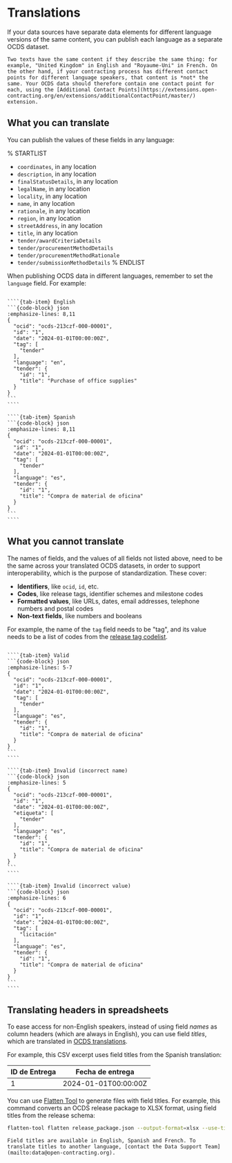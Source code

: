 # Translations

If your data sources have separate data elements for different language versions of the same content, you can publish each language as a separate OCDS dataset.

```{admonition} What does "same content" mean?
Two texts have the same content if they describe the same thing: for example, "United Kingdom" in English and "Royaume-Uni" in French. On the other hand, if your contracting process has different contact points for different language speakers, that content is *not* the same. Your OCDS data should therefore contain one contact point for each, using the [Additional Contact Points](https://extensions.open-contracting.org/en/extensions/additionalContactPoint/master/) extension.
```

## What you can translate

You can publish the values of these fields in any language:

% STARTLIST
- `coordinates`, in any location
- `description`, in any location
- `finalStatusDetails`, in any location
- `legalName`, in any location
- `locality`, in any location
- `name`, in any location
- `rationale`, in any location
- `region`, in any location
- `streetAddress`, in any location
- `title`, in any location
- `tender/awardCriteriaDetails`
- `tender/procurementMethodDetails`
- `tender/procurementMethodRationale`
- `tender/submissionMethodDetails`
% ENDLIST

When publishing OCDS data in different languages, remember to set the `language` field. For example:

`````{tab-set}

````{tab-item} English
```{code-block} json
:emphasize-lines: 8,11
{
  "ocid": "ocds-213czf-000-00001",
  "id": "1",
  "date": "2024-01-01T00:00:00Z",
  "tag": [
    "tender"
  ],
  "language": "en",
  "tender": {
    "id": "1",
    "title": "Purchase of office supplies"
  }
}
```
````

````{tab-item} Spanish
```{code-block} json
:emphasize-lines: 8,11
{
  "ocid": "ocds-213czf-000-00001",
  "id": "1",
  "date": "2024-01-01T00:00:00Z",
  "tag": [
    "tender"
  ],
  "language": "es",
  "tender": {
    "id": "1",
    "title": "Compra de material de oficina"
  }
}
```
````

`````

## What you cannot translate

The names of fields, and the values of all fields not listed above, need to be the same across your translated OCDS datasets, in order to support interoperability, which is the purpose of standardization. These cover:

- **Identifiers**, like `ocid`, `id`, etc.
- **Codes**, like release tags, identifier schemes and milestone codes
- **Formatted values**, like URLs, dates, email addresses, telephone numbers and postal codes
- **Non-text fields**, like numbers and booleans

For example, the name of the `tag` field needs to be "tag", and its value needs to be a list of codes from the [release tag codelist](../../schema/codelists.md#release-tag).

`````{tab-set}

````{tab-item} Valid
```{code-block} json
:emphasize-lines: 5-7
{
  "ocid": "ocds-213czf-000-00001",
  "id": "1",
  "date": "2024-01-01T00:00:00Z",
  "tag": [
    "tender"
  ],
  "language": "es",
  "tender": {
    "id": "1",
    "title": "Compra de material de oficina"
  }
}
```
````

````{tab-item} Invalid (incorrect name)
```{code-block} json
:emphasize-lines: 5
{
  "ocid": "ocds-213czf-000-00001",
  "id": "1",
  "date": "2024-01-01T00:00:00Z",
  "etiqueta": [
    "tender"
  ],
  "language": "es",
  "tender": {
    "id": "1",
    "title": "Compra de material de oficina"
  }
}
```
````

````{tab-item} Invalid (incorrect value)
```{code-block} json
:emphasize-lines: 6
{
  "ocid": "ocds-213czf-000-00001",
  "id": "1",
  "date": "2024-01-01T00:00:00Z",
  "tag": [
    "licitación"
  ],
  "language": "es",
  "tender": {
    "id": "1",
    "title": "Compra de material de oficina"
  }
}
```
````

`````

## Translating headers in spreadsheets

To ease access for non-English speakers, instead of using field *names* as column headers (which are always in English), you can use field *titles*, which are translated in [OCDS translations](localization.md#translating-the-standard).

For example, this CSV excerpt uses field titles from the Spanish translation:

| ID de Entrega | Fecha de entrega     |
| ------------- | -------------------- |
| 1             | 2024-01-01T00:00:00Z |

You can use [Flatten Tool](https://flatten-tool.readthedocs.io/en/latest/) to generate files with field titles. For example, this command converts an OCDS release package to XLSX format, using field titles from the release schema:

```bash
flatten-tool flatten release_package.json --output-format=xlsx --use-titles --schema=release-schema.json --root-id=ocid --root-list-path=releases
```

```{note}
Field titles are available in English, Spanish and French. To translate titles to another language, [contact the Data Support Team](mailto:data@open-contracting.org).
```
